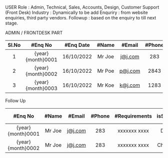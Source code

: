 USER Role : Admin, Technical, Sales, Accounts, Design, Customer Support (Front Desk)
Industry : Dynamically to be add
Enquriry : from website enquiries, third party vendors. 
Followup : based on the enquiry to till next stage. 


ADMIN / FRONTDESK PART



| Sl.No   |#Enq No             | #Enq Date | #Name | #Email | #Phone | #Requirements | #isSource |
| :---:   | :---:              | :---:     | :---: | :---:  | :---:  | :---:         | :---:     | 
| 1       | {year}{month}0001  | 16/10/2022|Mr Joe | j@j.com| 283    | xxxxxxx xxxx  | Website   |
| 2       | {year}{month}0002  | 16/10/2022|Mr Poe  | p@j.com| 2843   | xxxxxxx xxxx  | Source1   |
| 3       | {year}{month}0003  | 16/10/2022|Mr Koe  | k@j.com| 1283    | xxxxxxx xxxx  | Source2  |


Follow Up


|#Enq No             | #Name | #Email | #Phone | #Requirements | isStatus | Next Followup |
| :---:              | :---: | :---:  | :---:  | :---:         | :---:    | :---:         |
| {year}{month}0001  |Mr Joe | j@j.com| 283    | xxxxxxx xxxx  | Done     | NA            |
| {year}{month}0002  |Mr Joe | j@j.com| 283    | xxxxxxx xxxx  | Chasing  | 22/10/2022    |


